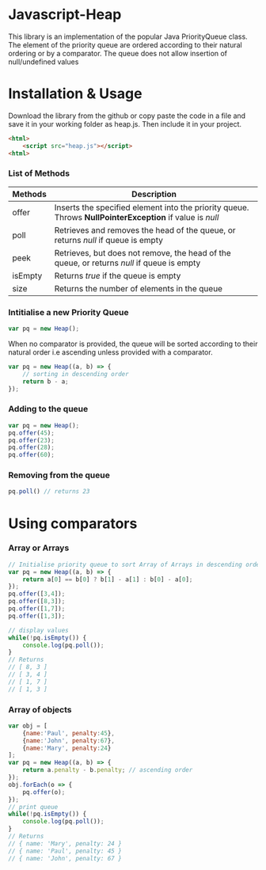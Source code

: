 # Javascript-Heap
This library is an implementation of the popular Java PriorityQueue class. The element of the priority queue are ordered according to their natural ordering or by a comparator. The queue does not allow insertion of null/undefined values

# Installation & Usage
Download the library from the github or copy paste the code in a file and save it in your working folder as heap.js. Then include it in your project.

```html
<html>
    <script src="heap.js"></script>
<html>
```

### List of Methods
| Methods           | Description |
|-------------------|-------------|
| offer | Inserts the specified element into the priority queue. Throws **NullPointerException** if value is *null* |
| poll | Retrieves and removes the head of the queue, or returns *null* if queue is empty |
| peek | Retrieves, but does not remove, the head of the queue, or returns *null* if queue is empty |
| isEmpty | Returns *true* if the queue is empty |
| size | Returns the number of elements in the queue |


### Intitialise a new Priority Queue
```javascript
var pq = new Heap();
```
When no comparator is provided, the queue will be sorted according to their natural order i.e ascending unless provided with a comparator.
```javascript
var pq = new Heap((a, b) => {
    // sorting in descending order
    return b - a;
});
```

### Adding to the queue
```javascript
var pq = new Heap();
pq.offer(45);
pq.offer(23);
pq.offer(28);
pq.offer(60);
```

### Removing from the queue
```javascript
pq.poll() // returns 23
```

# Using comparators
### Array or Arrays
```javascript
// Initialise priority queue to sort Array of Arrays in descending order
var pq = new Heap((a, b) => {
    return a[0] == b[0] ? b[1] - a[1] : b[0] - a[0];
});
pq.offer([3,4]);
pq.offer([8,3]);
pq.offer([1,7]);
pq.offer([1,3]);

// display values
while(!pq.isEmpty()) {
    console.log(pq.poll());
}
// Returns
// [ 8, 3 ]
// [ 3, 4 ]
// [ 1, 7 ]
// [ 1, 3 ]
```

### Array of objects
```javascript
var obj = [
    {name:'Paul', penalty:45},
    {name:'John', penalty:67},
    {name:'Mary', penalty:24}
];
var pq = new Heap((a, b) => {
    return a.penalty - b.penalty; // ascending order
});
obj.forEach(o => {
    pq.offer(o);
});
// print queue
while(!pq.isEmpty()) {
    console.log(pq.poll());
}
// Returns
// { name: 'Mary', penalty: 24 }
// { name: 'Paul', penalty: 45 }
// { name: 'John', penalty: 67 }
```
